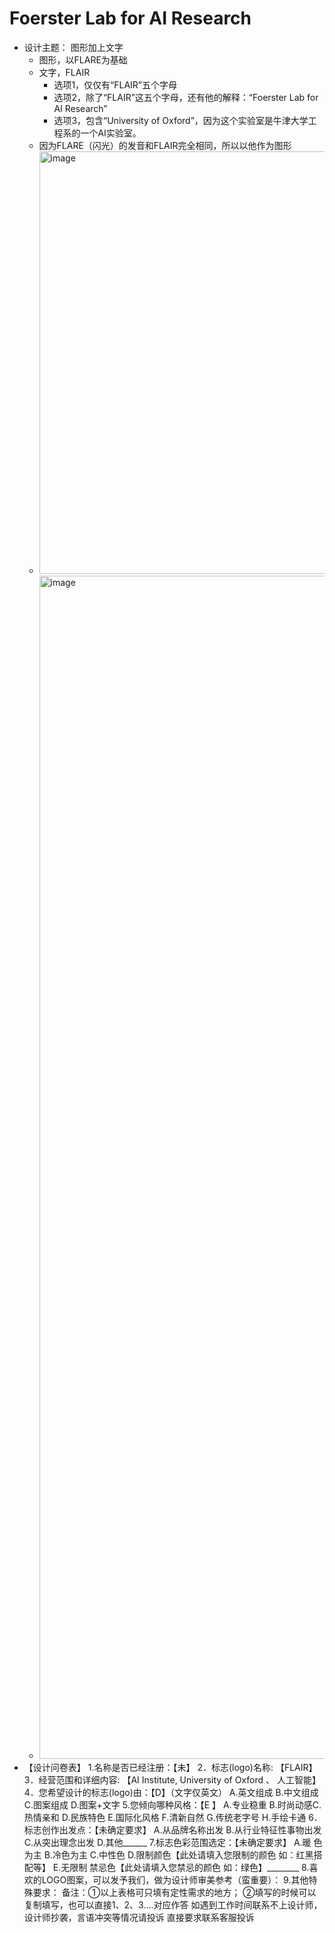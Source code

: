 # Foerster Lab for AI Research

* 设计主题： 图形加上文字
  * 图形，以FLARE为基础
  * 文字，FLAIR
     * 选项1，仅仅有“FLAIR”五个字母
     * 选项2，除了“FLAIR”这五个字母，还有他的解释：“Foerster Lab for AI Research”
     * 选项3，包含“University of Oxford”，因为这个实验室是牛津大学工程系的一个AI实验室。
  * 因为FLARE（闪光）的发音和FLAIR完全相同，所以以他作为图形
  * <img width="676" alt="image" src="https://user-images.githubusercontent.com/37290277/174160387-58fa5a62-702f-4764-92da-6de602c81a09.png">
  * <img width="1893" alt="image" src="https://user-images.githubusercontent.com/37290277/174160440-eb578b99-baa2-4a4c-ab67-fe5f5801a037.png">
* 【设计问卷表】
1.名称是否已经注册：【未】
2．标志(logo)名称: 【FLAIR】
3．经营范围和详细内容: 【AI Institute, University of Oxford 、 人工智能】
4．您希望设计的标志(logo)由：【D】（文字仅英文）   A.英文组成 B.中文组成 C.图案组成 D.图案+文字 
5.您倾向哪种风格：【E 】     A.专业稳重 B.时尚动感C.热情亲和 D.民族特色 E.国际化风格 F.清新自然 G.传统老字号 H.手绘卡通 
6．标志创作出发点：【未确定要求】 A.从品牌名称出发 B.从行业特征性事物出发 C.从突出理念出发 D.其他______ 
7.标志色彩范围选定：【未确定要求】  A.暖
色为主 B.冷色为主 C.中性色 D.限制颜色【此处请填入您限制的颜色 如：红黑搭配等】 E.无限制 禁忌色【此处请填入您禁忌的颜色 如：绿色】________ 
8.喜欢的LOGO图案，可以发予我们，做为设计师审美参考（蛮重要）：
9.其他特殊要求：
备注：①以上表格可只填有定性需求的地方；
②填写的时候可以复制填写，也可以直接1、2、3....对应作答
  如遇到工作时间联系不上设计师，设计师抄袭，言语冲突等情况请投诉  直接要求联系客服投诉

